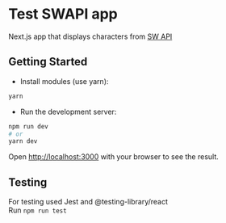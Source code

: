 # Test SWAPI app

Next.js app that displays characters from [SW API](https://swapi.dev/documentation)

## Getting Started

- Install modules (use yarn):

```bash
yarn
```

- Run the development server:

```bash
npm run dev
# or
yarn dev
```

Open [http://localhost:3000](http://localhost:3000) with your browser to see the result.


## Testing

For testing used Jest and @testing-library/react  
Run `npm run test`

